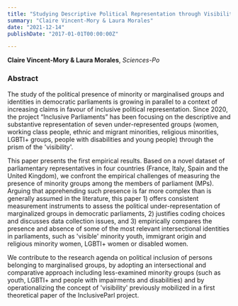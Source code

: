 ```yaml
---
title: "Studying Descriptive Political Representation through Visibility? A Contribution to Comparative Empirical Research"
summary: "Claire Vincent-Mory & Laura Morales"
date: "2021-12-14"
publishDate: "2017-01-01T00:00:00Z"

---
```


**Claire Vincent-Mory & Laura Morales**, *Sciences-Po*

### Abstract

The study of the political presence of minority or marginalised groups and identities in democratic parliaments is growing in parallel to a context of increasing claims in favour of inclusive political representation. Since 2020, the project “Inclusive Parliaments” has been focusing on the descriptive and substantive representation of seven under-represented groups (women, working class people, ethnic and migrant minorities, religious minorities, LGBTI+ groups, people with disabilities and young people) through the prism of the 'visibility'. 

This paper presents the first empirical results. Based on a novel dataset of parliamentary representatives in four countries (France, Italy, Spain and the United Kingdom), we confront the empirical challenges of measuring the presence of minority groups among the members of parliament (MPs). Arguing that apprehending such presence is far more complex than is generally assumed in the literature, this paper 1) offers consistent measurement instruments to assess the political under-representation of marginalized groups in democratic parliaments, 2) justifies coding choices and discusses data collection issues, and 3) empirically compares the presence and absence of some of the most relevant intersectional identities in parliaments, such as  'visible' minority youth, immigrant origin and religious minority women, LGBTI+ women or disabled women.

We contribute to the research agenda on political inclusion of persons belonging to marginalised groups, by adopting an intersectional and comparative approach including less-examined minority groups (such as youth, LGBTI+ and people with impairments and disabilities) and by operationalizing the concept of 'visibility' previously mobilized in a first theoretical paper of the InclusiveParl project.
